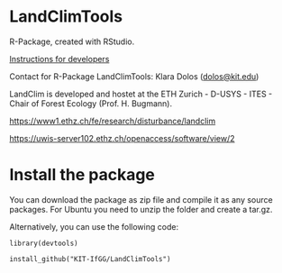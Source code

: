 # LandClimTools
R-Package, created with RStudio.

[Instructions for developers](./DEVELOP.md)

Contact for R-Package LandClimTools: Klara Dolos (dolos@kit.edu)

LandClim is developed and hostet at the ETH Zurich - D-USYS - ITES - Chair of Forest Ecology (Prof. H. Bugmann).

https://www1.ethz.ch/fe/research/disturbance/landclim

https://uwis-server102.ethz.ch/openaccess/software/view/2

# Install the package

You can download the package as zip file and compile it as any source packages. For Ubuntu you need to unzip the folder and create a tar.gz.

Alternatively, you can use the following code:

```
library(devtools)

install_github("KIT-IfGG/LandClimTools")
```

